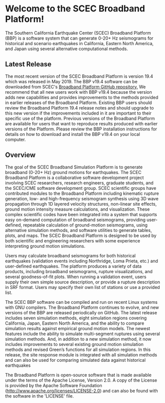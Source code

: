 Welcome to the SCEC Broadband Platform!
=======================================

The Southern California Earthquake Center (SCEC) Broadband Platform (BBP) is a software system that can generate 0-20+ Hz seismograms for historical and scenario earthquakes in California, Eastern North America, and Japan using several alternative computational methods.

## Latest Release
The most recent version of the SCEC Broadband Platform is version 19.4 which was released in May 2019. The BBP v19.4 software can be downloaded from SCEC's [Broadband Platform GitHub repository.](https://github.com/SCECcode/bbp) We recommend that all new users work with BBP v19.4 because the version adds new capabilities and provides improvements to the methods provided in earlier releases of the Broadband Platform. Existing BBP users should review the Broadband Platform 19.4 release notes and should upgrade to this new version if the improvements included in it are important to their specific use of the platform. Previous versions of the Broadband Platform are available for users that want to reproduce results produced with earlier versions of the Platform. Please review the BBP installation instructions for details on how to download and install the BBP v19.4 on your local computer.

## Overview
The goal of the SCEC Broadband Simulation Platform is to generate broadband (0-20+ Hz) ground motions for earthquakes. The SCEC Broadband Platform is a collaborative software development project involving SCEC researchers, research engineers, graduate students, and the SCEC/CME software development group. SCEC scientific groups have contributed modules to the Broadband Platform including kinematic rupture generation, low- and high-frequency seismogram synthesis using 3D wave propagation through 1D layered velocity structures, non-linear site effects, ground motion intensity measure calculations, and visualization. These complex scientific codes have been integrated into a system that supports easy on-demand computation of broadband seismograms, providing user-defined, repeatable calculation of ground-motion seismograms, using alternative simulation methods, and software utilities to generate tables, plots, and maps. The SCEC Broadband Platform is designed to be used by both scientific and engineering researchers with some experience interpreting ground motion simulations.

Users may calculate broadband seismograms for both historical earthquakes (validation events including Northridge, Loma Prieta, etc.) and user-defined earthquakes. The platform produces a variety of data products, including broadband seismograms, rupture visualizations, and several goodness-of-fit plots. When running a validation event, users supply their own simple source description, or provide a rupture description in SRF format. Users may specify their own list of stations or use a provided list.

The SCEC BBP software can be compiled and run on recent Linux systems with GNU compilers. The Broadband Platform continues to evolve, and new versions of the BBP are released periodically on GitHub. The latest release includes seven simulation methods, eight simulation regions covering California, Japan, Eastern North America, and the ability to compare simulation results against empirical ground motion models. The newest features include the ability to simulate multi-segment ruptures using several simulation methods. And, in addition to a new simulation method, it now includes improvements to several existing ground motion simulation methods and revised Green’s functions for all simulation regions. In this release, the site response module is integrated with all simulation methods and can also be used for comparing simulated data against historical earthquakes

The Broadband Platform is open-source software that is made available under the terms of the Apache License, Version 2.0. A copy of the License is provided by the Apache Software Foundation (http://www.apache.org/licenses/LICENSE-2.0) and can also be found with the software in the 'LICENSE' file.
